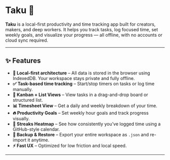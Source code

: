 # Taku 🐹

**Taku** is a local-first productivity and time tracking app built for creators, makers, and deep workers. It helps you track tasks, log focused time, set weekly goals, and visualize your progress — all offline, with no accounts or cloud sync required.

---

## ✨ Features

- **🧠 Local-first architecture** – All data is stored in the browser using IndexedDB. Your workspace stays private and fully offline.
- **✅ Task-based time tracking** – Start/stop timers on tasks or log time manually.
- **🧱 Kanban + List Views** – View tasks in a drag-and-drop board or structured list.
- **📊 Timesheet View** – Get a daily and weekly breakdown of your time.
- **🔥 Productivity Goals** – Set weekly hour goals and track progress visually.
- **📅 Streaks Heatmap** – See how consistently you’ve logged time using a GitHub-style calendar.
- **🧷 Backup & Restore** – Export your entire workspace as `.json` and re-import it anytime.
- **⚡ Fast UX** – Optimized for low friction and local speed.

---
